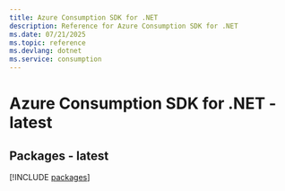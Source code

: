 ```yaml
---
title: Azure Consumption SDK for .NET
description: Reference for Azure Consumption SDK for .NET
ms.date: 07/21/2025
ms.topic: reference
ms.devlang: dotnet
ms.service: consumption
---
```

# Azure Consumption SDK for .NET - latest
## Packages - latest
[!INCLUDE [packages](consumption-index.md)]